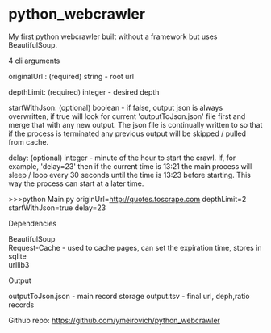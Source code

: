 # python_webcrawler
My first python webcrawler built without a framework but uses BeautifulSoup.

4 cli arguments

originalUrl : (required) string - root url

depthLimit: (required) integer - desired depth 

startWithJson: (optional) boolean - if false, output json is always overwritten, if true will look for current 'outputToJson.json' file first and merge that with any new output. The json file is continually written to so that if the process is terminated any previous output will be skipped / pulled from cache.

delay: (optional) integer - minute of the hour to start the crawl. If, for example, 'delay=23' then if the current time is 13:21 the main process will sleep / loop every 30 seconds until the time is 13:23 before starting. This way the process can start at a later time.

&gt;&gt;&gt;python Main.py originUrl=http://quotes.toscrape.com depthLimit=2 startWithJson=true delay=23

Dependencies

BeautifulSoup<br/>
Request-Cache -  used to cache pages, can set the expiration time, stores in sqlite<br/>
urllib3<br/>

Output

outputToJson.json - main record storage
output.tsv - final url, deph,ratio records


Github repo:  https://github.com/ymeirovich/python_webcrawler


